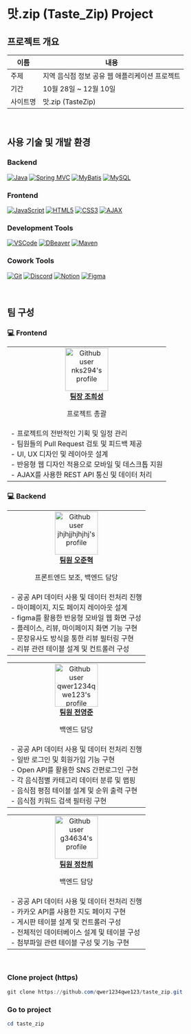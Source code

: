 # 맛.zip (Taste_Zip) Project

## 프로젝트 개요
| 이름   | 내용   |
| --------- | ---------------------------------------- |
| 주제       | 지역 음식점 정보 공유 웹 애플리케이션 프로젝트
| 기간       | 10월 28일 ~ 12월 10일
| 사이트명       | 맛.zip (TasteZip) 

<br>

## 사용 기술 및 개발 환경

### Backend
[![Java](https://img.shields.io/badge/Java-007396?style=for-the-badge&logo=java&logoColor=white)](https://www.java.com/)
[![Spring MVC](https://img.shields.io/badge/Spring_MVC-6DB33F?style=for-the-badge&logo=spring&logoColor=white)](https://spring.io/)
[![MyBatis](https://img.shields.io/badge/MyBatis-000000?style=for-the-badge&logo=mybatis&logoColor=white)](https://mybatis.org/)
[![MySQL](https://img.shields.io/badge/MySQL-4479A1?style=for-the-badge&logo=mysql&logoColor=white)](https://www.mysql.com/)

### Frontend
[![JavaScript](https://img.shields.io/badge/JavaScript-F7DF1E?style=for-the-badge&logo=javascript&logoColor=black)](https://developer.mozilla.org/en-US/docs/Web/JavaScript)
[![HTML5](https://img.shields.io/badge/HTML5-E34F26?style=for-the-badge&logo=html5&logoColor=white)](https://developer.mozilla.org/en-US/docs/Web/HTML)
[![CSS3](https://img.shields.io/badge/CSS3-1572B6?style=for-the-badge&logo=css3&logoColor=white)](https://developer.mozilla.org/en-US/docs/Web/CSS)
[![AJAX](https://img.shields.io/badge/AJAX-2E9FFF?style=for-the-badge)](https://developer.mozilla.org/en-US/docs/Web/Guide/AJAX)

### Development Tools
[![VSCode](https://img.shields.io/badge/VSCode-007ACC?style=for-the-badge&logo=visual-studio-code&logoColor=white)](https://code.visualstudio.com/)
[![DBeaver](https://img.shields.io/badge/DBeaver-372923?style=for-the-badge&logo=dbeaver&logoColor=white)](https://dbeaver.io/)
[![Maven](https://img.shields.io/badge/Maven-C71A36?style=for-the-badge&logo=apache-maven&logoColor=white)](https://maven.apache.org/)

### Cowork Tools
[![Git](https://img.shields.io/badge/Git-F05032?style=for-the-badge&logo=git&logoColor=white)](https://git-scm.com/)
[![Discord](https://img.shields.io/badge/Discord-5865F2?style=for-the-badge&logo=discord&logoColor=white)](https://discord.com/)
[![Notion](https://img.shields.io/badge/Notion-000000?style=for-the-badge&logo=notion&logoColor=white)](https://www.notion.so/)
[![Figma](https://img.shields.io/badge/Figma-F24E1E?style=for-the-badge&logo=figma&logoColor=white)](https://www.figma.com/)

<br>

## 팀 구성
### 💻 Frontend
<table>
  <tr>
    <td align="center">
      <a href="https://github.com/nks294">
        <img src="https://github.com/nks294.png" width="100px;" alt="Github user nks294's profile"/>
        <br />
        <strong>팀장 조희성</strong>
      </a>
        <br />
        <p>프로젝트 총괄</p>
    </td>
  </tr>
  <tr>
    <td align="left">
      - 프로젝트의 전반적인 기획 및 일정 관리 <br />
      - 팀원들의 Pull Request 검토 및 피드백 제공 <br />
      - UI, UX 디자인 및 레이아웃 설계 <br />
      - 반응형 웹 디자인 적용으로 모바일 및 데스크톱 지원 <br />
      - AJAX를 사용한 REST API 통신 및 데이터 처리 <br />
    </td>
  </tr>
</table>

### 💻 Backend
<table>
  <tr>
    <td align="center">
      <a href="https://github.com/jhjhjjhjhjhj">
        <img src="https://github.com/jhjhjjhjhjhj.png" width="100px;" alt="Github user jhjhjjhjhjhj's profile"/>
        <br />
        <strong>팀원 오준혁</strong>
      </a>
        <br />
        <p>프론트엔드 보조, 백엔드 담당</p>
    </td>
  </tr>
  <tr>
    <td align="left">
      - 공공 API 데이터 사용 및 데이터 전처리 진행 <br />
      - 마이페이지, 지도 페이지 레이아웃 설계 <br />
      - figma를 활용한 반응형 모바일 웹 화면 구성 <br />
      - 플레이스, 리뷰, 마이페이지 화면 기능 구현 <br />
      - 문장유사도 방식을 통한 리뷰 필터링 구현 <br />
      - 리뷰 관련 테이블 설계 및 컨트롤러 구성 <br />
    </td>
  </tr>
</table>

<table>
  <tr>
    <td align="center">
      <a href="https://github.com/qwer1234qwe123">
        <img src="https://github.com/qwer1234qwe123.png" width="100px;" alt="Github user qwer1234qwe123's profile"/>
        <br />
        <strong>팀원 전영준</strong>
      </a>
        <br />
        <p>백엔드 담당</p>
    </td>
  </tr>
  <tr>
    <td align="left">
      - 공공 API 데이터 사용 및 데이터 전처리 진행 <br />
      - 일반 로그인 및 회원가입 기능 구현 <br />
      - Open API를 활용한 SNS 간편로그인 구현 <br />
      - 각 음식점별 카테고리 데이터 분류 및 맵핑 <br />
      - 음식점 평점 테이블 설계 및 순위 출력 구현 <br />
      - 음식점 키워드 검색 필터링 구현 <br />
    </td>
  </tr>
</table>

<table>
  <tr>
    <td align="center">
      <a href="https://github.com/g34634">
        <img src="https://github.com/g34634.png" width="100px;" alt="Github user g34634's profile"/>
        <br />
        <strong>팀원 정찬희</strong>
      </a>
        <br />
        <p>백엔드 담당</p>
    </td>
  <tr>
  <tr>
    <td align="left">
      - 공공 API 데이터 사용 및 데이터 전처리 진행 <br />
      - 카카오 API를 사용한 지도 페이지 구현 <br />
      - 게시판 테이블 설계 및 컨트롤러 구성 <br />
      - 전체적인 데이터베이스 설계 및 테이블 구성 <br />
      - 첨부파일 관련 테이블 구성 및 기능 구현 <br />
    </td>
  </tr>
</table>

<br>

### Clone project (https)
```powershell
git clone https://github.com/qwer1234qwe123/taste_zip.git
```
### Go to project
```powershell
cd taste_zip
```
